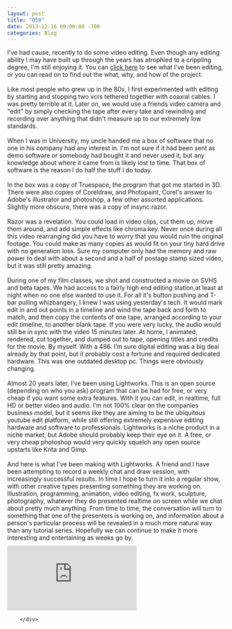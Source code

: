```yaml
---
layout: post
title: "059"
date: 2013-12-16 00:00:00 -700
categories: Blog
---
```


<div class="blog-content">
				<div class="paragraph" style="text-align:left;">I've had cause, recently to do some video editing. Even though any editing ability I may have built up through the years has atrophied to a crippling degree, I'm still enjoying it. You can <a href="https://www.youtube.com/channel/UCGvVt-1HYp7Fu5KX5Itlfvg/videos" target="_blank" title="">click here</a> to see what I&rsquo;ve been editing, or you can read on to find out the what, why, and how of the project.<br><span style=""></span><br><span style=""></span>Like most people who grew up in the 80s, I first experimented with editing by starting and stopping two vcrs tethered together with coaxial cables. I was pretty terrible at it. Later on, we would use a friends video camera and "edit" by simply checking the tape after every take and rewinding and recording over anything that didn't measure up to our extremely low standards. <br><span style=""></span><br><span style=""></span>When I was in University, my uncle handed me a box of software that no one in his company had any interest in. I'm not sure if it had been sent as demo software or somebody had bought it and never used it, but any knowledge about where it came from is likely lost to time. That box of software is the reason I do half the stuff I do today. <br><span style=""></span><br><span style=""></span>In the box was a copy of Truespace, the program that got me started in 3D. There were also copies of Coreldraw, and Photopaint, Corel's answer to Adobe's illustrator and photoshop, a few other assorted applications. Slightly more obscure, there was a copy of insync:razor. <br><span style=""></span><br><span style=""></span>Razor was a revelation. You could load in video clips, cut them up, move them around, and add simple effects like chroma key. Never once during all this video rearranging did you have to worry that you would ruin the original footage. You could make as many copies as would fit on your tiny hard drive with no generation loss. Sure my computer only had the memory and raw power to deal with about a second and a half of postage stamp sized video, but it was still pretty amazing. <br><span style=""></span><br><span style=""></span>During one of my film classes, we shot and constructed a movie on SVHS and beta tapes. We had access to a fairly high end editing station,at least at night when no one else wanted to use it. For all it's button pushing and T-bar pulling whizbangery, I knew I was using yesterday's tech. It would mark edit in and out points in a timeline and wind the tape back and forth to match, and then copy the contents of one tape, arranged according to your edit timeline, to another blank tape. If you were very lucky, the audio would still be in sync with the video 15 minutes later. At home, I animated, rendered, cut together, and dumped out to tape, opening titles and credits for the movie. By myself. With a 486. I&rsquo;m sure digital editing was a big deal already by that point, but it probably cost a fortune and required dedicated hardware. This was one outdated desktop pc. Things were obviously changing.<br><span style=""></span><br><span style=""></span>Almost 20 years later, I&rsquo;ve been using Lightworks. This is an open source (depending on who you ask) program that can be had for free, or very cheap if you want some extra features. With it you can edit, in realtime, full HD or better video and audio. I&rsquo;m not 100% clear on the companies business model, but it seems like they are aiming to be the ubiquitous youtube edit platform, while still offering extremely expensive editing hardware and software to professionals. Lightworks is a niche product in a niche market, but Adobe should probably keep their eye on it. A free, or very cheap photoshop would very quickly squelch any open source upstarts like Krita and Gimp.<br><span style=""></span><br><span style=""></span>And here is what I&rsquo;ve been making with Lightworks. A friend and I have been attempting to record a weekly chat and draw session, with increasingly successful results. In time I hope to turn it into a regular show, with other creative types presenting something they are working on. Illustration, programming, animation, video editing, fx work, sculpture, photography, whatever they do presented realtime on screen while we chat about pretty much anything. From time to time, the conversation will turn to something that one of the presenters is working on, and information about a person's particular process will be revealed in a much more natural way than any tutorial series. Hopefully we can continue to make it more interesting and entertaining as weeks go by. <br></div>  <div class="wsite-youtube" style="margin-bottom:10px;margin-top:10px;"><div class="wsite-youtube-wrapper wsite-youtube-size-auto wsite-youtube-align-center"> <div class="wsite-youtube-container">  <iframe src="https://www.youtube.com/embed/mS5pk3InVA0?wmode=opaque" frameborder="0" allowfullscreen=""></iframe> </div> </div></div>

		</div>
        